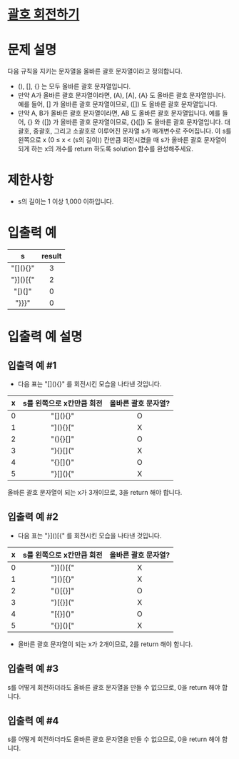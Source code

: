 # [괄호 회전하기](https://school.programmers.co.kr/learn/courses/30/lessons/76502#)
# 문제 설명
다음 규칙을 지키는 문자열을 올바른 괄호 문자열이라고 정의합니다.

* (), [], {} 는 모두 올바른 괄호 문자열입니다.
* 만약 A가 올바른 괄호 문자열이라면, (A), [A], {A} 도 올바른 괄호 문자열입니다. 예를 들어, [] 가 올바른 괄호 문자열이므로, ([]) 도 올바른 괄호 문자열입니다.
*  만약 A, B가 올바른 괄호 문자열이라면, AB 도 올바른 괄호 문자열입니다. 예를 들어, {} 와 ([]) 가 올바른 괄호 문자열이므로, {}([]) 도 올바른 괄호 문자열입니다.
대괄호, 중괄호, 그리고 소괄호로 이루어진 문자열 s가 매개변수로 주어집니다. 이 s를 왼쪽으로 x (0 ≤ x < (s의 길이)) 칸만큼 회전시켰을 때 s가 올바른 괄호 문자열이 되게 하는 x의 개수를 return 하도록 solution 함수를 완성해주세요.

# 제한사항
*  s의 길이는 1 이상 1,000 이하입니다.
# 입출력 예
s	|result
:---:|:---:|
"[\](){}"	|3
"}]()[{"	|2
"[)(]"	|0
"}}}"	|0
# 입출력 예 설명
## 입출력 예 #1

* 다음 표는 "[\](){}" 를 회전시킨 모습을 나타낸 것입니다.

x	| s를 왼쪽으로 x칸만큼 회전 |	올바른 괄호 문자열?
:---:|:---------------:|:---:|
0	|   "[\](){}"	    |O
1	|    "](){}["	    |X
2	|    "(){}[]"	    |O
3	|    "){}[]("	    |X
4	|   "{}[\]()"	    |O
5	|   "}[\](){"	    |X
올바른 괄호 문자열이 되는 x가 3개이므로, 3을 return 해야 합니다.
## 입출력 예 #2

* 다음 표는 "}]()[{" 를 회전시킨 모습을 나타낸 것입니다.

x	| s를 왼쪽으로 x칸만큼 회전 |	올바른 괄호 문자열?
:---:|:---------------:|:---:|
0|   	"}]()[{"	    |X
1|   	"]()[{}"	    |X
2|   	"()[{}]"	    |O
3|   	")[{}]("	    |X
4|   	"[{}\]()"	   |O
5|   	"{}]()["	    |X
* 올바른 괄호 문자열이 되는 x가 2개이므로, 2를 return 해야 합니다.
## 입출력 예 #3

s를 어떻게 회전하더라도 올바른 괄호 문자열을 만들 수 없으므로, 0을 return 해야 합니다.
## 입출력 예 #4

s를 어떻게 회전하더라도 올바른 괄호 문자열을 만들 수 없으므로, 0을 return 해야 합니다.
